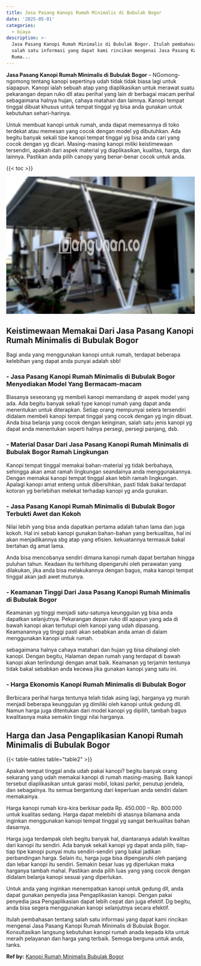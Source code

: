 ```yaml
---
title: Jasa Pasang Kanopi Rumah Minimalis di Bubulak Bogor
date: '2025-05-01'
categories:
  - biaya
description: >-
  Jasa Pasang Kanopi Rumah Minimalis di Bubulak Bogor. Itulah pembahasan tentang
  salah satu informasi yang dapat kami rincikan mengenai Jasa Pasang Kanopi
  Ruma...
---
```


**Jasa Pasang Kanopi Rumah Minimalis di Bubulak Bogor** – NGomong-ngomong tentang kanopi sepertinya udah tidak tidak biasa lagi untuk siapapun. Kanopi ialah sebuah atap yang diaplikasikan untuk merawat suatu pekarangan depan ruko dll atau perihal yang lain dr berbagai macam perihal sebagaimana halnya hujan, cahaya matahari dan lainnya. Kanopi tempat tinggal dibuat khusus untuk tempat tinggal yg bisa anda gunakan untuk kebutuhan sehari-harinya.

Untuk membuat kanopi untuk rumah, anda dapat memesannya di toko terdekat atau memesan yang cocok dengan model yg dibutuhkan. Ada begitu banyak sekali tipe kanopi tempat tinggal yg bisa anda cari yang cocok dengan yg dicari. Masing-masing kanopi miliki keistimewaan tersendiri, apakah dari aspek material yg diaplikasikan, kualitas, harga, dan lainnya. Pastikan anda pilih canopy yang benar-benar cocok untuk anda.

{{< toc >}}

![Jasa Pasang Kanopi Rumah Minimalis di Bubulak Bogor](/images/harga-kanopi-minimalis-60.png)

## Keistimewaan Memakai Dari Jasa Pasang Kanopi Rumah Minimalis di Bubulak Bogor

Bagi anda yang menggunakan kanopi untuk rumah, terdapat beberapa kelebihan yang dapat anda punyai adalah sbb!

### \- Jasa Pasang Kanopi Rumah Minimalis di Bubulak Bogor Menyediakan Model Yang Bermacam-macam

Biasanya seseorang yg membeli kanopi memandang dr aspek model yang ada. Ada begitu banyak sekali type kanopi rumah yang dapat anda menentukan untuk diterapkan. Setiap orang mempunyai selera tersendiri didalam membeli kanopi tempat tinggal yang cocok dengan yg ingin dibuat. Anda bisa belanja yang cocok dengan keinginan, salah satu jenis kanopi yg dapat anda menentukan seperti halnya persegi, persegi panjang, dsb.

### \- Material Dasar Dari Jasa Pasang Kanopi Rumah Minimalis di Bubulak Bogor Ramah Lingkungan

Kanopi tempat tinggal memakai bahan-material yg tidak berbahaya, sehingga akan amat ramah lingkungan seandainya anda menggunakannya. Dengan memakai kanopi tempat tinggal akan lebih ramah lingkungan. Apalagi kanopi amat enteng untuk dibersihkan, pasti tidak bakal terdapat kotoran yg berlebihan melekat terhadap kanopi yg anda gunakan.

### \- Jasa Pasang Kanopi Rumah Minimalis di Bubulak Bogor Terbukti Awet dan Kokoh

Nilai lebih yang bisa anda dapatkan pertama adalah tahan lama dan juga kokoh. Hal ini sebab kanopi gunakan bahan-bahan yang berkualitas, hal ini akan menjadikannya sbg atap yang efisien. kekuatannya termasuk bakal bertahan dg amat lama.

Anda bisa mencobanya sendiri dimana kanopi rumah dapat bertahan hingga puluhan tahun. Keadaan itu terhitung dipengaruhi oleh perawatan yang dilakukan, jika anda bisa melakukannya dengan bagus, maka kanopi tempat tinggal akan jadi awet mutunya.

### \- Keamanan Tinggi Dari Jasa Pasang Kanopi Rumah Minimalis di Bubulak Bogor

Keamanan yg tinggi menjadi satu-satunya keunggulan yg bisa anda dapatkan selanjutnya. Pekarangan depan ruko dll apapun yang ada di bawah kanopi akan tertutupi oleh kanopi yang udah dipasang. Keamanannya yg tinggi pasti akan sebabkan anda aman di dalam menggunakan kanopi untuk rumah.

sebagaimana halnya cahaya matahari dan hujan yg bisa dihalangi oleh kanopi. Dengan begitu, Halaman depan rumah yang terdapat di bawah kanopi akan terlindungi dengan amat baik. Keamanan yg terjamin tentunya tidak bakal sebabkan anda kecewa jika gunakan kanopi yang satu ini.

### \- Harga Ekonomis Kanopi Rumah Minimalis di Bubulak Bogor

Berbicara perihal harga tentunya telah tidak asing lagi, harganya yg murah menjadi beberapa keunggulan yg dimiliki oleh kanopi untuk gedung dll. Namun harga juga ditentukan dari model kanopi yg dipilih, tambah bagus kwalitasnya maka semakin tinggi nilai harganya.

## Harga dan Jasa Pengaplikasian Kanopi Rumah Minimalis di Bubulak Bogor

{{< table-tables table="table2" >}}

Apakah tempat tinggal anda udah pakai kanopi? begitu banyak orang sekarang yang udah memakai kanopi di rumah masing-masing. Baik kanopi tersebut diaplikasikan untuk garasi mobil, lokasi parkir, penutup jendela, dan sebagainya. Itu semua bergantung dari keperluan anda sendiri dalam memakainya.

Harga kanopi rumah kira-kira berkisar pada Rp. 450.000 – Rp. 800.000 untuk kualitas sedang. Harga dapat melebihi di atasnya bilamana anda inginkan menggunakan kanopi tempat tinggal yg sangat berkualitas bahan dasarnya.

Harga juga terdampak oleh begitu banyak hal, diantaranya adalah kwalitas dari kanopi itu sendiri. Ada banyak sekali kanopi yg dapat anda pilih, tiap-tiap tipe kanopi punyai mutu sendiri-sendiri yang bakal jadikan perbandingan harga. Selain itu, harga juga bisa dipengaruhi oleh panjang dan lebar kanopi itu sendiri. Semakin besar luas yg diperlukan maka harganya tambah mahal. Pastikan anda pilih luas yang yang cocok dengan didalam belanja kanopi sesuai yang diperlukan.

Untuk anda yang inginkan menempatkan kanopi untuk gedung dll, anda dapat gunakan penyedia jasa Pengaplikasian kanopi. Dengan pakai penyedia jasa Pengaplikasian dapat lebih cepat dan juga efektif. Dg begitu, anda bisa segera menggunakan kanopi selanjutnya secara efektif.

Itulah pembahasan tentang salah satu informasi yang dapat kami rincikan mengenai Jasa Pasang Kanopi Rumah Minimalis di Bubulak Bogor. Konsultasikan langsung kebutuhan kanopi rumah anada kepada kita untuk meraih pelayanan dan harga yang terbaik. Semoga berguna untuk anda, tanks.

**Ref by:**  [Kanopi Rumah Minimalis Bubulak Bogor](https://id.wikipedia.org/wiki/Kanopi)
